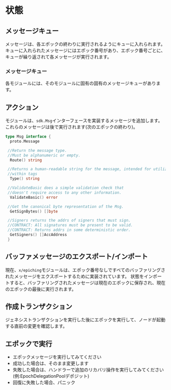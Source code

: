 # 状態

## メッセージキュー

メッセージは、各エポックの終わりに実行されるようにキューに入れられます。 キューに入れられたメッセージにはエポック番号があり、エポック番号ごとに、キューが繰り返されて各メッセージが実行されます。

### メッセージキュー

各モジュールには、そのモジュールに固有の固有のメッセージキューがあります。

## アクション

モジュールは、`sdk.Msg`インターフェースを実装するメッセージを追加します。 これらのメッセージは後で実行されます(次のエポックの終わり)。

```go
type Msg interface {
  proto.Message

 //Return the message type.
 //Must be alphanumeric or empty.
  Route() string

 //Returns a human-readable string for the message, intended for utilization
 //within tags
  Type() string

 //ValidateBasic does a simple validation check that
 //doesn't require access to any other information.
  ValidateBasic() error

 //Get the canonical byte representation of the Msg.
  GetSignBytes() []byte

 //Signers returns the addrs of signers that must sign.
 //CONTRACT: All signatures must be present to be valid.
 //CONTRACT: Returns addrs in some deterministic order.
  GetSigners() []AccAddress
 }
```

## バッファメッセージのエクスポート/インポート

現在、`x/epiching`モジュールは、エポック番号なしですべてのバッファリングされたメッセージをエクスポートするために実装されています。 状態をインポートすると、バッファリングされたメッセージは現在のエポックに保存され、現在のエポックの最後に実行されます。

## 作成トランザクション

ジェネシストランザクションを実行した後にエポックを実行して、ノードが起動する直前の変更を確認します。

## エポックで実行

- エポックメッセージを実行してみてください
- 成功した場合は、そのまま変更します
- 失敗した場合は、ハンドラーで追加のリカバリ操作を実行してみてください(例:EpochDelegationPoolデポジット)
- 回復に失敗した場合、パニック